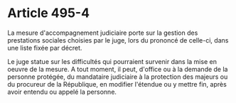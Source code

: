 # Article 495-4

La mesure d'accompagnement judiciaire porte sur la gestion des prestations sociales choisies par le juge, lors du prononcé de celle-ci, dans une liste fixée par décret.

Le juge statue sur les difficultés qui pourraient survenir dans la mise en oeuvre de la mesure. A tout moment, il peut, d'office ou à la demande de la personne protégée, du mandataire judiciaire à la protection des majeurs ou du procureur de la République, en modifier l'étendue ou y mettre fin, après avoir entendu ou appelé la personne.
